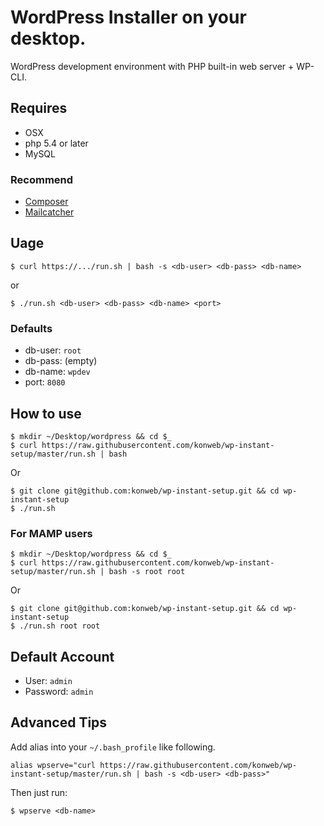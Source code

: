 # WordPress Installer on your desktop.

WordPress development environment with PHP built-in web server + WP-CLI.

## Requires

* OSX
* php 5.4 or later
* MySQL

### Recommend

* [Composer](https://getcomposer.org/)
* [Mailcatcher](http://mailcatcher.me/)

## Uage

```
$ curl https://.../run.sh | bash -s <db-user> <db-pass> <db-name>
```

or

```
$ ./run.sh <db-user> <db-pass> <db-name> <port>
```

### Defaults

* db-user: `root`
* db-pass: (empty)
* db-name: `wpdev`
* port: `8080`

## How to use

```
$ mkdir ~/Desktop/wordpress && cd $_
$ curl https://raw.githubusercontent.com/konweb/wp-instant-setup/master/run.sh | bash
```

Or

```
$ git clone git@github.com:konweb/wp-instant-setup.git && cd wp-instant-setup
$ ./run.sh
```

### For MAMP users

```
$ mkdir ~/Desktop/wordpress && cd $_
$ curl https://raw.githubusercontent.com/konweb/wp-instant-setup/master/run.sh | bash -s root root
```

Or

```
$ git clone git@github.com:konweb/wp-instant-setup.git && cd wp-instant-setup
$ ./run.sh root root
```

## Default Account

* User: `admin`
* Password: `admin`

## Advanced Tips

Add alias into your `~/.bash_profile` like following.

```
alias wpserve="curl https://raw.githubusercontent.com/konweb/wp-instant-setup/master/run.sh | bash -s <db-user> <db-pass>"
```

Then just run:

```
$ wpserve <db-name>
```
